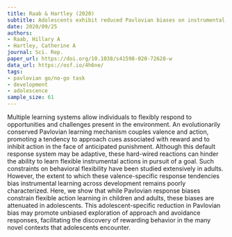 ```yaml
---
title: Raab & Hartley (2020)
subtitle: Adolescents exhibit reduced Pavlovian biases on instrumental learning
date: 2020/09/25
authors:
- Raab, Hillary A
- Hartley, Catherine A
journal: Sci. Rep.
paper_url: https://doi.org/10.1038/s41598-020-72628-w
data_url: https://osf.io/4h6ne/
tags:
- pavlovian go/no-go task
- development
- adolescence
sample_size: 61
---
```


Multiple learning systems allow individuals to flexibly respond to opportunities and challenges present in the environment. An evolutionarily conserved Pavlovian learning mechanism couples valence and action, promoting a tendency to approach cues associated with reward and to inhibit action in the face of anticipated punishment. Although this default response system may be adaptive, these hard-wired reactions can hinder the ability to learn flexible instrumental actions in pursuit of a goal. Such constraints on behavioral flexibility have been studied extensively in adults. However, the extent to which these valence-specific response tendencies bias instrumental learning across development remains poorly characterized. Here, we show that while Pavlovian response biases constrain flexible action learning in children and adults, these biases are attenuated in adolescents. This adolescent-specific reduction in Pavlovian bias may promote unbiased exploration of approach and avoidance responses, facilitating the discovery of rewarding behavior in the many novel contexts that adolescents encounter.
